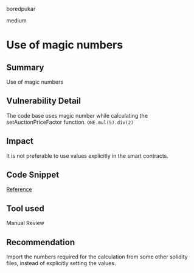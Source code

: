 boredpukar

medium

# Use of magic numbers

## Summary
Use of magic numbers 

## Vulnerability Detail

The code base uses magic number while calculating the setAuctionPriceFactor function. 
`ONE.mul(5).div(2)`


## Impact

It is not preferable to use values explicitly in the smart contracts.

## Code Snippet
[Reference](https://github.com/kairos-loan/kairos-contracts/blob/b2fd98d62cf0f25ee1db2bd551cd7b4606a5a988/src/AdminFacet.sol#L40)


## Tool used

Manual Review

## Recommendation

Import the numbers required for the calculation from some other solidity files, instead of explicitly setting the values.
